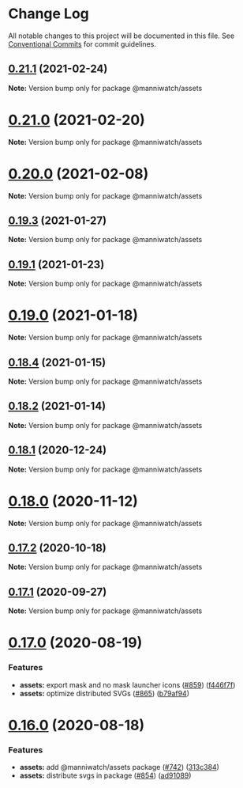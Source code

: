 # Change Log

All notable changes to this project will be documented in this file.
See [Conventional Commits](https://conventionalcommits.org) for commit guidelines.

## [0.21.1](https://github.com/manniwatch/manniwatch/compare/v0.21.0...v0.21.1) (2021-02-24)

**Note:** Version bump only for package @manniwatch/assets






# [0.21.0](https://github.com/manniwatch/manniwatch/compare/v0.20.0...v0.21.0) (2021-02-20)

**Note:** Version bump only for package @manniwatch/assets






# [0.20.0](https://github.com/manniwatch/manniwatch/compare/v0.19.3...v0.20.0) (2021-02-08)

**Note:** Version bump only for package @manniwatch/assets






## [0.19.3](https://github.com/manniwatch/manniwatch/compare/v0.19.2...v0.19.3) (2021-01-27)

**Note:** Version bump only for package @manniwatch/assets






## [0.19.1](https://github.com/manniwatch/manniwatch/compare/v0.19.0...v0.19.1) (2021-01-23)

**Note:** Version bump only for package @manniwatch/assets






# [0.19.0](https://github.com/manniwatch/manniwatch/compare/v0.18.4...v0.19.0) (2021-01-18)

**Note:** Version bump only for package @manniwatch/assets






## [0.18.4](https://github.com/manniwatch/manniwatch/compare/v0.18.3...v0.18.4) (2021-01-15)

**Note:** Version bump only for package @manniwatch/assets






## [0.18.2](https://github.com/manniwatch/manniwatch/compare/v0.18.1...v0.18.2) (2021-01-14)

**Note:** Version bump only for package @manniwatch/assets






## [0.18.1](https://github.com/manniwatch/manniwatch/compare/v0.18.0...v0.18.1) (2020-12-24)

**Note:** Version bump only for package @manniwatch/assets






# [0.18.0](https://github.com/manniwatch/manniwatch/compare/v0.17.2...v0.18.0) (2020-11-12)

**Note:** Version bump only for package @manniwatch/assets






## [0.17.2](https://github.com/manniwatch/manniwatch/compare/v0.17.1...v0.17.2) (2020-10-18)

**Note:** Version bump only for package @manniwatch/assets






## [0.17.1](https://github.com/manniwatch/manniwatch/compare/v0.17.0...v0.17.1) (2020-09-27)

**Note:** Version bump only for package @manniwatch/assets






# [0.17.0](https://github.com/manniwatch/manniwatch/compare/v0.16.0...v0.17.0) (2020-08-19)


### Features

* **assets:** export mask and no mask launcher icons ([#859](https://github.com/manniwatch/manniwatch/issues/859)) ([f446f7f](https://github.com/manniwatch/manniwatch/commit/f446f7f8c5f02076d27fdb3434f38ce89cbfb51c))
* **assets:** optimize distributed SVGs ([#865](https://github.com/manniwatch/manniwatch/issues/865)) ([b79af94](https://github.com/manniwatch/manniwatch/commit/b79af9498b38e2ebf5e848dcb5af453acacdb1bc))






# [0.16.0](https://github.com/manniwatch/manniwatch/compare/v0.15.0...v0.16.0) (2020-08-18)


### Features

* **assets:** add @manniwatch/assets package ([#742](https://github.com/manniwatch/manniwatch/issues/742)) ([313c384](https://github.com/manniwatch/manniwatch/commit/313c38442921353dd0aaf344693b00d86174ddf9))
* **assets:** distribute svgs in package ([#854](https://github.com/manniwatch/manniwatch/issues/854)) ([ad91089](https://github.com/manniwatch/manniwatch/commit/ad91089ff198475c3896b682227b1e4eb1d6034c))
